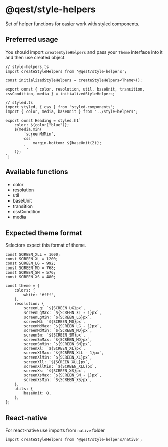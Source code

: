 # @qest/style-helpers

Set of helper functions for easier work with styled components.

## Preferred usage

You should import `createStyleHelpers` and pass your `Theme` interface into it and then use created object.

```tsx
// style-helpers.ts
import createStyleHelpers from '@qest/style-helpers';

const initializedStyleHelpers = createStyleHelpers<Theme>();

export const { color, resolution, util, baseUnit, transition, cssCondition, media } = initializedStyleHelpers; 
```

```tsx
// styled.ts
import styled, { css } from 'styled-components';
import { color, media, baseUnit } from '../style-helpers';

export const Heading = styled.h1`
    color: ${color("blue")};
    ${media.min(
        'screenMdMin',
        css`
            margin-bottom: ${baseUnit(2)};
        `,
    )};
`;
```

## Available functions

-   color
-   resolution
-   util
-   baseUnit
-   transition
-   cssCondition
-   media

## Expected theme format

Selectors expect this format of theme.

```tsx
const SCREEN_XLL = 1600;
const SCREEN_XL = 1200;
const SCREEN_LG = 992;
const SCREEN_MD = 768;
const SCREEN_SM = 576;
const SCREEN_XS = 480;

const theme = {
    colors: {
        white: '#fff',
    },
    resolution: {
        screenLg: `${SCREEN_LG}px`,
        screenLgMax: `${SCREEN_XL - 1}px`,
        screenLgMin: `${SCREEN_LG}px`,
        screenMd: `${SCREEN_MD}px`,
        screenMdMax: `${SCREEN_LG - 1}px`,
        screenMdMin: `${SCREEN_MD}px`,
        screenSm: `${SCREEN_SM}px`,
        screenSmMax: `${SCREEN_MD}px`,
        screenSmMin: `${SCREEN_SM}px`,
        screenXl: `${SCREEN_XL}px`,
        screenXlMax: `${SCREEN_XLL - 1}px`,
        screenXlMin: `${SCREEN_XL}px`,
        screenXll: `${SCREEN_XLL}px`,
        screenXllMin: `${SCREEN_XLL}px`,
        screenXs: `${SCREEN_XS}px`,
        screenXsMax: `${SCREEN_SM - 1}px`,
        screenXsMin: `${SCREEN_XS}px`,
    },
    utils: {
        baseUnit: 8,
    },
};
```

## React-native

For react-native use imports from `native` folder

```tsx
import createStyleHelpers from '@qest/style-helpers/native';
```
